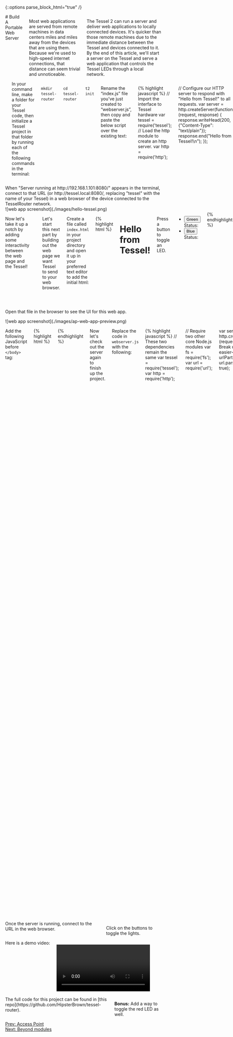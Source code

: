 {::options parse_block_html="true" /}

<div class="row">

<div class="large-12 columns">
# Build A Portable Web Server

Most web applications are served from remote machines in data centers miles and miles away from the devices that are using them. Because we're used to high-speed internet connections, that distance can seem trivial and unnoticeable.

The Tessel 2 can run a server and deliver web applications to locally connected devices. It's quicker than those remote machines due to the immediate distance between the Tessel and devices connected to it. By the end of this article, we'll start a server on the Tessel and serve a web application that controls the Tessel LEDs through a local network.
</div>

</div>

<div class="row">
<div class="large-12 columns">

<hr>
In your command line, make a folder for your Tessel code, then initialize a Tessel project in that folder by running each of the following commands in the terminal:

`mkdir tessel-router`

`cd tessel-router`

`t2 init`

Rename the “index.js” file you’ve just created to “webserver.js”, then copy and paste the below script over the existing text:

{% highlight javascript %}
// Import the interface to Tessel hardware
var tessel = require('tessel');
// Load the http module to create an http server.
var http = require('http');

// Configure our HTTP server to respond with "Hello from Tessel!" to all requests.
var server = http.createServer(function (request, response) {
  response.writeHead(200, {"Content-Type": "text/plain"});
  response.end("Hello from Tessel!\n");
});

// Listen on port 8080, IP defaults to 192.168.1.101. Also accessible through [tessel-name].local
server.listen(8080);

// Put a friendly message in the terminal
console.log("Server running at http://192.168.1.101:8080/");

{% endhighlight %}

Now that our server is in place, let's get our access point set up. In the terminal, run the following command:

`t2 ap -n TesselRouter`

If you haven't read about creating access points yet, check out the [access point tutorial](ap.html). After connecting to TesselRouter, run the following command in your terminal:

`t2 run webserver.js`

</div>

<div class="small-12 large-6 columns">
When "Server running at http://192.168.1.101:8080/" appears in the terminal, connect to that URL (or http://tessel.local:8080/, replacing "tessel" with the name of your Tessel) in a web browser of the device connected to the TesselRouter network.
</div>

<div class="small-12 large-6 columns">
![web app screenshot](./images/hello-tessel.png)
</div>

<div class="small-12 columns">

Now let's take it up a notch by adding some interactivity between the web page and the Tessel!

<hr>

Let's start this next part by building out the web page we want Tessel to send to your web browser.

Create a file called `index.html` in your project directory and open it up in your preferred text editor to add the initial html:

{% highlight html %}
<!DOCTYPE html>
<html lang="en">
<head>
  <meta charset="UTF-8">
  <title>Tessel Web App</title>
</head>
<body>
  <h1>Hello from Tessel!</h1>
  <p>Press a button to toggle an LED.</p>
  <ul>
    <li>
      <button class="led-button" data-led="2">Green</button>
      Status: <span class="led-status"></span>
    </li>
    <li>
      <button class="led-button" data-led="3">Blue</button>
      Status: <span class="led-status"></span>
    </li>
  </ul>
</body>
</html>
{% endhighlight %}

</div>

<div class="small-12 large-6 columns" style="padding-top: 2rem" >

Open that file in the browser to see the UI for this web app.

</div>

  <div class="small-12 large-6 columns">
  ![web app screenshot](./images/ap-web-app-preview.png)
  </div>

  <div class="small-12 columns">

  Add the following JavaScript before `</body>` tag:

  {% highlight html %}
  <script type="text/javascript">
    // Get a NodeList of elements with the class 'led-button'
    var buttons = document.querySelectorAll('.led-button');

    // Iterate through that Nodelist and add a 'click' EventListener
    Array.prototype.forEach.call(buttons, function (button) {
      button.addEventListener('click', toggleLed);
    });

    // Our event handler function for 'click' event on the LED buttons
    function toggleLed (event) {
      var button = event.target;
      var ledIndex = button.getAttribute('data-led'); // The index of the led in the Tessel.led array
      var statusNode = button.parentNode.querySelector('.led-status'); // The sibling status <span> to update

      // Create a new XHR for communicating requests to our Tessel server
      var req = new XMLHttpRequest();

      // Open a GET request to '/leds/:index'
      req.open('GET', '/leds/' + ledIndex);

      // Once the request gets a successful response, update that statusNode with the status of the LED.
      req.onload = function(e) {
        if (req.readyState == 4 && req.status == 200) {
          var response = JSON.parse(req.responseText);
          statusNode.textContent = response.on ? 'ON' : 'OFF';
        } else {
          console.log('Error', e); // If something went wrong, log that event to the console.
        }
      }
      req.send(); // Send our request to the server
    }
  </script>
  {% endhighlight %}

  Now let's check out the server again to finish up the project.

  Replace the code in `webserver.js` with the following:

{% highlight javascript %}
  // These two dependencies remain the same
  var tessel = require('tessel');
  var http = require('http');

  // Require two other core Node.js modules
  var fs = require('fs');
  var url = require('url');

  var server = http.createServer(function (request, response) {
    // Break up the url into easier-to-use parts
    var urlParts = url.parse(request.url, true);

    // Create a regular expression to match requests to toggle LEDs
    var ledRegex = /leds/;

    if (urlParts.pathname.match(ledRegex)) {
      // If there is a request containing the string 'leds' call a function, toggleLED
      toggleLED(urlParts.pathname, request, response);
    } else {
      // All other request will call a function, showIndex
      showIndex(urlParts.pathname, request, response);
    }
  });

  // Stays the same
  server.listen(8080);

  // Stays the same
  console.log('Server running at http://192.168.1.101:8080/');

  // Respond to the request with our index.html page
  function showIndex (url, request, response) {
    // Create a response header telling the browser to expect html
    response.writeHead(200, {"Content-Type": "text/html"});

    // Use fs to read in index.html
    fs.readFile(__dirname + '/index.html', function (err, content) {
      // If there was an error, throw to stop code execution
      if (err) {
        throw err;
      }

      // Serve the content of index.html read in by fs.readFile
      response.end(content);
    });
  }

  // Toggle the led specified in the url and respond with its state
  function toggleLED (url, request, response) {
    // Create a regular expression to find the number at the end of the url
    var indexRegex = /(\d)$/;

    // Capture the number, returns an array
    var result = indexRegex.exec(url);

    // Grab the captured result from the array
    var index = result[1];

    // Use the index to refence the correct LED
    var led = tessel.led[index];

    // Toggle the state of the led and call the callback after that's done
    led.toggle(function (err) {
      if (err) {
        // Log the error, send back a 500 (internal server error) response to the client
        console.log(err);
        response.writeHead(500, {"Content-Type": "application/json"});
        response.end(JSON.stringify({error: err}));
      } else {
        // The led was successfully toggled, respond with the state of the toggled led using led.isOn
        response.writeHead(200, {"Content-Type": "application/json"});
        response.end(JSON.stringify({on: led.isOn}));
      }
    });
  }
{% endhighlight %}

In order to make code pushing more efficient, Tessel only pushes the entry point file and its Node dependencies by default. Since index.html is not included in this default push, we'll need to explicitly require it with a .tesselinclude file (Read more about project files [here](https://tessel.io/docs/cli#usage)).

You already have a `.tesselinclude` file, which was created when you ran `t2 init`. Open it up and copy and paste the following on a new line:

{% highlight javascript %}
index.html
{% endhighlight %}

Finally, let's fire up our server again by running:

`t2 run webserver.js`

</div>

<div class="small-12 columns">
Once the server is running, connect to the URL in the web browser.

Click on the buttons to toggle the lights.
</div>

<div class="small-12 columns">
Here is a demo video:

<video src="https://dl.dropboxusercontent.com/u/74986127/tessel-router-demo.mp4" controls loop class="small-12" >Video not available at the moment.</video>
</div>

<div class="small-12 columns">
The full code for this project can be found in [this repo](https://github.com/HipsterBrown/tessel-router).

**Bonus:** Add a way to toggle the red LED as well.

</div>
</div>

<div class="greyBar"></div>

<div class="row">
<div class="large-6 columns left">
  <a href="ap.html" class="bottomButton button">Prev: Access Point</a>
</div>

<div class="large-6 columns right">
  <a href="gpio.html" class= "bottomButton right button">Next: Beyond modules</a>
</div>
</div>
